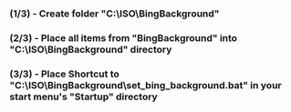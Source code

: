 

### (1/3) - Create folder "C:\ISO\BingBackground"

### (2/3) - Place all items from "BingBackground" into "C:\ISO\BingBackground" directory

### (3/3) - Place Shortcut to "C:\ISO\BingBackground\set_bing_background.bat" in your start menu's "Startup" directory
